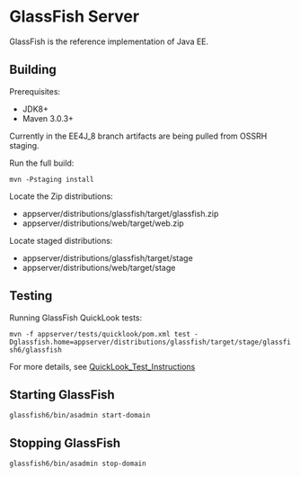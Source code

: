 GlassFish Server
=================

GlassFish is the reference implementation of Java EE.

Building
--------

Prerequisites:

* JDK8+
* Maven 3.0.3+

Currently in the EE4J_8 branch artifacts are being pulled from OSSRH staging.

Run the full build:

`mvn -Pstaging install`

Locate the Zip distributions:
- appserver/distributions/glassfish/target/glassfish.zip
- appserver/distributions/web/target/web.zip

Locate staged distributions:
- appserver/distributions/glassfish/target/stage
- appserver/distributions/web/target/stage

Testing
--------
Running GlassFish QuickLook tests:

`mvn -f appserver/tests/quicklook/pom.xml test -Dglassfish.home=appserver/distributions/glassfish/target/stage/glassfish6/glassfish`

For more details, see [QuickLook_Test_Instructions](https://github.com/eclipse-ee4j/glassfish/blob/master/appserver/tests/quicklook/QuickLook_Test_Instructions.html)

Starting GlassFish
------------------

`glassfish6/bin/asadmin start-domain`

Stopping GlassFish
------------------

`glassfish6/bin/asadmin stop-domain`
